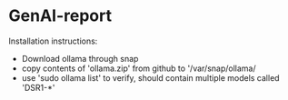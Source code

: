 # GenAI-report
Installation instructions:
- Download ollama through snap
- copy contents of 'ollama.zip' from github to '/var/snap/ollama/
- use 'sudo ollama list' to verify, should contain multiple models called 'DSR1-*'
